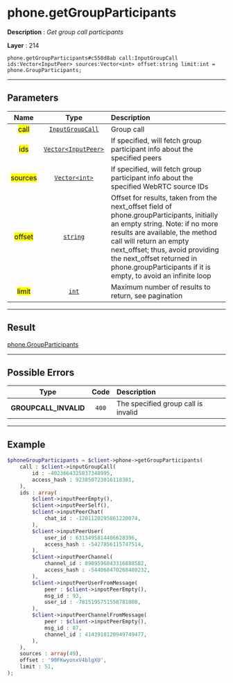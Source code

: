# phone.getGroupParticipants

**Description** : *Get group call participants*

**Layer** : 214

```tl
phone.getGroupParticipants#c558d8ab call:InputGroupCall ids:Vector<InputPeer> sources:Vector<int> offset:string limit:int = phone.GroupParticipants;
```

---

## Parameters

| Name | Type | Description |
| :---: | :---: | :--- |
| <mark>call</mark> | [`InputGroupCall`](type/InputGroupCall) | Group call |
| <mark>ids</mark> | [`Vector<InputPeer>`](type/InputPeer) | If specified, will fetch group participant info about the specified peers |
| <mark>sources</mark> | [`Vector<int>`](type/int) | If specified, will fetch group participant info about the specified WebRTC source IDs |
| <mark>offset</mark> | [`string`](type/string) | Offset for results, taken from the next_offset field of phone.groupParticipants, initially an empty string. Note: if no more results are available, the method call will return an empty next_offset; thus, avoid providing the next_offset returned in phone.groupParticipants if it is empty, to avoid an infinite loop |
| <mark>limit</mark> | [`int`](type/int) | Maximum number of results to return, see pagination |

---

## Result

[phone.GroupParticipants](type/phone.GroupParticipants)

---

## Possible Errors

| Type | Code | Description |
| :---: | :---: | :--- |
| **GROUPCALL_INVALID** | `400` | The specified group call is invalid |

---

## Example

```php
$phoneGroupParticipants = $client->phone->getGroupParticipants(
	call : $client->inputGroupCall(
		id : -4023664325837348995,
		access_hash : 923850723016118381,
	),
	ids : array(
		$client->inputPeerEmpty(),
		$client->inputPeerSelf(),
		$client->inputPeerChat(
			chat_id : -1201120295861220074,
		),
		$client->inputPeerUser(
			user_id : 6315495814406628396,
			access_hash : -5427856115747514,
		),
		$client->inputPeerChannel(
			channel_id : 8909596843316888582,
			access_hash : -544068470268480232,
		),
		$client->inputPeerUserFromMessage(
			peer : $client->inputPeerEmpty(),
			msg_id : 93,
			user_id : -7815195751558781808,
		),
		$client->inputPeerChannelFromMessage(
			peer : $client->inputPeerEmpty(),
			msg_id : 87,
			channel_id : 4143918120949749477,
		),
	),
	sources : array(49),
	offset : '90FKwyonxV4blgXU',
	limit : 51,
);
```